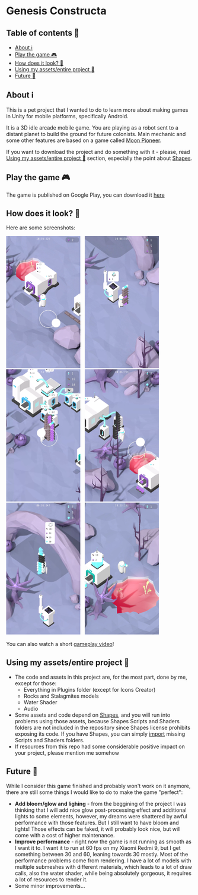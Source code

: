 # Genesis Constructa

## Table of contents :page_with_curl:
* [About :information_source:](#about-information_source)
* [Play the game :video_game:](#play-the-game-video_game)
* [How does it look? :eyes:](#how-does-it-look-eyes)
* [Using my assets/entire project :memo:](#using-my-assetsentire-project-memo)
* [Future :crystal_ball:](#future-crystal_ball)

## About :information_source:

This is a pet project that I wanted to do to learn more about making games in Unity for mobile platforms, specifically Android.

It is a 3D idle arcade mobile game. You are playing as a robot sent to a distant planet to build the ground for future colonists. Main mechanic and some other features are based on a game called [Moon Pioneer](https://play.google.com/store/apps/details?id=com.norwichsidegames.tothemoon).

If you want to download the project and do something with it - please, read [Using my assets/entire project :memo:](#using-my-assetsentire-project-memo) section, especially the point about [Shapes](https://assetstore.unity.com/packages/tools/particles-effects/shapes-173167).

## Play the game :video_game:

The game is published on Google Play, you can download it [here](https://play.google.com/store/apps/details?id=com.Ewsannne.GenesisConstructa)

## How does it look? :eyes:

Here are some screenshots:

<img src=Screenshots/Genesis_Constructa_screenshot_0.jpg width=200> &nbsp;
<img src=Screenshots/Genesis_Constructa_screenshot_1.jpg width=200> &nbsp;
<img src=Screenshots/Genesis_Constructa_screenshot_2.jpg width=200> &nbsp;
<img src=Screenshots/Genesis_Constructa_screenshot_3.jpg width=200> &nbsp;
<img src=Screenshots/Genesis_Constructa_screenshot_4.jpg width=200> &nbsp;
<img src=Screenshots/Genesis_Constructa_screenshot_5.jpg width=200>

You can also watch a short [gameplay video](https://youtu.be/bGs33GlWUW8)!

## Using my assets/entire project :memo:

- The code and assets in this project are, for the most part, done by me, except for those:
    * Everything in Plugins folder (except for Icons Creator)
    * Rocks and Stalagmites models
    * Water Shader
    * Audio
- Some assets and code depend on [Shapes](https://assetstore.unity.com/packages/tools/particles-effects/shapes-173167), and you will run into problems using those assets, because Shapes Scripts and Shaders folders are not included in the repository since Shapes license prohibits exposing its code. If you have Shapes, you can simply [import](https://docs.unity3d.com/Manual/upm-ui-import.html) missing Scripts and Shaders folders.
- If resources from this repo had some considerable positive impact on your project, please mention me somehow

## Future :crystal_ball:

While I consider this game finished and probably won't work on it anymore, there are still some things I would like to do to make the game "perfect":

- **Add bloom/glow and lighing** - from the beggining of the project I was thinking that I will add nice glow post-processing effect and additional lights to some elements, however, my dreams were shattered by awful performance with those features. But I still want to have bloom and lights! Those effects can be faked, it will probably look nice, but will come with a cost of higher maintenance.
- **Improve performance** - right now the game is not running as smooth as I want it to. I want it to run at 60 fps on my Xiaomi Redmi 9, but I get something between 30 and 60, leaning towards 30 mostly. Most of the performance problems come from rendering. I have a lot of models with multiple submeshes with different materials, which leads to a lot of draw calls, also the water shader, while being absolutely gorgeous, it requires a lot of resources to render it.
- Some minor improvements...
